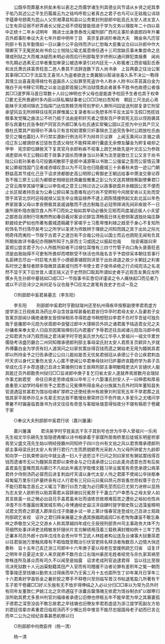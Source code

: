 <!-- { "loadSidebar": true } -->
　　公既卒而葬墓木拱矣未有以表志之而儒学诸生列其德业风节请从乡贤之祀其季子佑乃具述公之平生历履属云为之铭呜呼若公者真古之君子也鸟可以无铭哉公讳琼字蕴章号颐斋为昆山人父宗湘潭县知县以公贵累封刑部郎中妣高氏太安人进太宜人公生有异征弱不好弄甫长父授之经不烦程督能倍进于学为文务以理胜年二十四以易中正统十二年乡试明年　赐进士出身景泰改元擢刑部广西司主事阶承直郎四年升署员外郎事阶奉议大夫七年升郎中明年丁丑　英宗复辟进阶奉政大夫　赐金帛凡历官刑部十有五年勤慎如一日以廉介公平自持而济以仁恕每大臣集议佥曰以孙郎中作大理卿天下无冤民矣尚书俞公士悦陆公瑜尤属意倚任遇十三司宫缺员事未集尝命之总理或刑狱之大而难决疑而未明必询而后行刑部每至岁终例以通问罪犯类报奏　闻尚书先期必选素无过举者重加审录公被选审录引对内廷无一人称冤者江西安福彭氏泰和龙氏萧氏挟富贵稔恶二邑人奏其不法辞连数下百人尚书承　上旨两委之往治公案其事得□□□于法监生王喜邻人为盗者欲连士类冀脱以赃诬坐喜久系不决公一鞫得其情立出喜喜竟得禄仕有盗画杀人公拟罪至死盗诈令人称乡人附书以茶莒寘白金为赂白于尚书移它司鞫之以金治盗即首服公所治狱情类此者甚多不胜书也故德公者值其□□道罗拜马首日常数十人曰公神明也予父母也是能直予柱回予生者也其于权幸□要尤无所畏避时多内臣以牍私嘱狱事者公□□□地曰吾知有　朝廷三尺法此心焉能昧乎天顺间锦衣卫指挥门达怙势黩货用苛刻罗织人罪所问囚徒送刑部复录它刑官承望风旨无所辨释往往死非罪惟属公复录者有以免愬多所平反太监牛玉假□兠揽钱粮事发觉嘱之曲法公不听乃抵于法由是积奸宄者之恨矣百户李宾死无后以侄刚袭其职与宾妻杜氏告争财产同官员外郎□某与杜氏通实常嘱公固以正拒为中分其产贝又嗾杜氏鬻其产刚得价不满与贝有言校尉潜察贝奸事锦衣卫追究告争时公疏放杜氏由受贝之嘱也葢妇人不行禁实遵新行例法司不为辩并贝议罪　上闻玉乘间以言谮之谪戍辽东公被谪但省愆惩咎念遗父母忧不能释耳濒行囊底无余僚友醵金为赆复峻却之甲申　宪宗即位肆赦天下复其官月余即称疾不视事上疏乞休致先是叶文庄公为参政谒吏部尚书王公翱曰君于政事才固长而律身当以孙某为法至是致仕王公又言于尚书陆公曰若孙某者乌可投置闲散邪于是郎中浦源等以书致二公强留之意而公宦情云薄矣公卿祖饯国门见者咸咨嗟叹息以为不可及也归隐鹿城三十余春秋未尝一迹公门朝野益高其节成化己丑下诏求贤都御史高公明邢公宥御史王朝远给事中萧浚交章论荐皆不报三原王公前为都御史相继廵抚南畿皆雅重之彭公为文送其甥按察副使秦君□之官云南举其操守廉公以申告戒之意王公特过访之以政事欲盘并余粮因公言不便而止长区赋者持百金为公寿公辞曰某当患难有远行尚不受赆矧今间居安肯以无处而受馈乎其官北京时迎母就禄父监生卒业南监禄养不逮上疏陈情援例起文赴北监以年色养家居事父母以孝丧祭极其哀戚诚敬而不违古制每旦必冠带拜谒先祠非疾故不一日废所居朴隐衣服饮食人所不□而处之裕如其举动必循矢见矩而风度凝远佞人小夫望之鄙吝自消制行坦夷煦煦如春目羲对客谈论辞旨清畅竟日体无欹侧客退独处端庄静默披经史俨如也所著有鹿城遗稿藏于家嗟乎士习愈卑惟利禄之趋至于身心不复知所检饰名节扫荡尽矣考公之所学以圣贤为师致辨于理欲之间知而践之其于出处之际光明奇伟而夷险一节揆于古君子之道岂有不合哉公待云以国士而云也困阨无闻有负其所期矣故详书备纪亦用酬所知于九泉而士习或因之以振起也哉 
　　陆安甫跋曰宋富郑公尝言君子为小人所胜所抑者不过禄位耳惟有三四寸竹管子向口角头褒善贬恶须是由我始得不可更有所畏却而噤默受不快活也伟哉名言乎予尝缪采本朝往哲事行名臣碑志尽出一时巨笔大抵于小德细善铺叙则详至于出处进退之故少关朝廷之利害系时世之重轻者顾多隐微其语甚或刊而不书使士君子俊伟卓绝之行贞纯完洁之名冺然不显于天下后世昔人谓志铭义近于史然则□取其所谓如史者乎近观吾友黄应龙所撰乡先生孙郎中墓铭如□成□□一节指事书实恳切详谨读之令人痛快起□而见者乃或以不识忌讳少之尚何足与议也哉予□应龙之直笔有良史才也试一及之 

　　○刑部郎中奚君昊墓志（李东阳） 

　　李东阳 
　　刑部郎中奚君时亨勘狱瑞州还至杭州得疾卒按察副使李君若虚方提学浙江日视疾具汤药比卒治含敛衾椁甚备航君丧归华亭时君母太安人及妻若子女皆寓京邸闻讣痛绝诸寮友皆惊悼相吊寻得若虚书稍想慰曰李君不负时亨吾徙可独负哉于是屠郎中元勋为状周郎中良璧过郎中大璞柳员外拱之诸君属予铭适君女兄之夫孙镛者来奉太安人归自京因寓铭俾刻石内君墓圹予辱君还往且闻诸元勋及冯郎中佩之知君贤为详乃叙而铭之君讳昊字时亨姓奚氏世为松江华亭人曾祖兴一祖文华累世儒隐考讳盛历霸合二州同知赠承德郎刑部主事母梁氏封太安人君质豸页颖异九岁就外傅囊白金为学资有妇人道哭问之曰家贫鬻丝得百钱而遗之舅姑老无用为饘粥具君即以所持金予之归告承德公公曰儿能如是吾无忧矣君弱冠从承德公于合公疾君刺血吁天求以身代又重伤太安人心匿不使闻公卒君奉母扶衬归庐墓终丧籍府学为弟子员举成化戊子乡荐连捷己丑进士第循例归省壬辰拜刑部主事明敏精吏法片言擿伏人服其能迁员外郎勘贵州狱归□□旨进郎中庚子复乞归省太安人遂就养焉居数月会瑞狱作事尤剧君受　命往日奔走劳瘁成疾以卒年三十六娶潘氏封安人子一曰伸君和厚易直重恩义幼学时母析赀予之君悉让兄冕俸所得金帛必分族属为员外时同年董知县失官道遇寇贫甚君为馆谷给绨纩厚赆之还使经景州有故寮刘判官死五年不举君葬之且恤其家平居恭孙见乡先辈无穷达皆不敢慢处寮寀终日不色忤故人多爱乐之尤嗜问学寒暑不时辍喜临晋唐书为诗文往往有奇思与客赋咏值意得恒夜分不寝有稿若于卷藏于家 

　　○奉议大夫刑部郎中奚君行状（嘉兴屠滽） 

　　嘉兴屠滽 
　　君讳昊字时亨姓奚氏干东子其别号也世为华亭人曾祖兴一乐闲先生祖文华乐耕先生皆隐德弗耀以诗书相承着于家牒所居南桥里后徙城东明星桥家焉至父盛文茂先生始以明经授霸州同知终于四川合州有文翁之风以君贵赠承德郎刑部主事母梁氏封太安人有贤行君行六生而质貌颖秀光采射人为父母所钟爱方九龄即知向学一日执束修诣社中就业遇一妇人于途悲泣不巳问之则曰家贫有舅姑鬻线得百钱而遗诸市无以为饘粥具君即以束修金与之归语承德公公曰此麦舟遗意也吾有后矣盖君虽在童稚而其向慕巳不凡如此年甫志学耽嗜文籍习举业属笔有奇思承德公病革君终夕侍侧汤药必甞而后进复刺血吁天请以身代太安人怜之君匿不使闻公卒扶柩奉母匍匐万里东归庐墓终丧有过人行君有三兄曰元曰冕曰昂元昂皆蚤世昂权厝于合力不能归君每念首丘之义辄泣下数行曰吾力能为必归葬先茔而后巳尤努力进修以显扬为志太安人欲析赀以助其需君从容辞谢曰兄冕劳于干蛊立门户幸悉与之母太安人如其言故虽一丝之微必出自兄手盖君虽未壮而谙练世故艰难孤苦之遭处之裕如也性尚冲澹不乐市廛嚣纷寓居城东明心寺博通经史益汪洋自肆时提学御史陈公选藻鉴精明试君文而奇之即遣入郡庠应戊子南畿乡试一举上第计偕春官连登成化己丑进士观政刑部疏乞省视　诏许之君归拜亲展墓之余遇其族姻疏戚闾□长老恂恂谦温不敢忘桑梓之恭敬忽父兄之交游乡人称其厚越四年成化壬辰授刑部贵州司主事政务大体不为苛细然处事详谛吏法精敏发奸擿伏片言刃解绩用茂着三载秩满封赠如例十三年丁西迁署本司员外郎十四年戊戌冬会贵州毕节卫武人林姓者构讼连及台谏事大狱重简君以往君驱驰万里触岚瘴有不暇恤既至鞫治引伏官吏除名释活者殆数百人边情大快还奏称　旨十五年己亥迁浙江司郎中十六年庚子夏以母老在堂援例疏乞归省　诏复讦之明年辛丑夏迎太安人来京就养不数月会江右瑞州豪民毛姓者结党与杀仇家其祸至惨株连所及甚众而有司久不以闻至是始露　诏求老成刑官追逮君得　旨以往比至按讯决死狱数十人元凶渠魁籍其田产入官而有司稽缓不治者论罪有差积年之冤一朝而雪事竣还至钱塘以勤劳太过得疾而卒乃壬寅三月十五也距所生丁卯年某月日享年三十六君素好学虽铄金之暑折胶之寒手不释卷兴至则临写晋汉书帖退笔盈几所著有干东子若干卷藏□□好义乐施有无不恤岁得俸绢之入必以分归□□率以为常为员外时有同年友董敦仁尹姚江北之京师遇寇于涂囊且罄落魄无依君为馆谷制衣纩以御寒归涂所助其费尤多景州判官刘福缘者承德公旧僚也停柩五年不能举君为举之其寡妻孤子德君之深至没齿不敢忘故君之卒钱塘也旧僚友李君若虚适为浙江提学宪副左方伯刘君廷信辈亦素重君日临视汤药不少懈比将卒惟言不能尽忠报国母老子幼而巳言讫而卒二公为之经纪丧事甚悉航榇以归 

　　○刑部郎中何商臣传（杨一清） 

　　杨一清 
